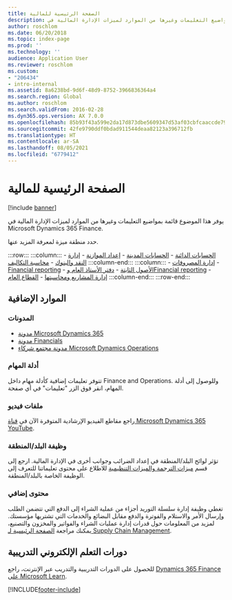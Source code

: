 ```yaml
---
title: الصفحة الرئيسية للمالية
description: يوفر هذا الموضوع قائمة بمواضيع التعليمات وغيرها من الموارد لميزات الإدارة المالية في Microsoft Dynamics 365 Finance.
author: roschlom
ms.date: 06/20/2018
ms.topic: index-page
ms.prod: ''
ms.technology: ''
audience: Application User
ms.reviewer: roschlom
ms.custom:
- "206434"
- intro-internal
ms.assetid: 8a6238bd-9d6f-48d9-8752-3966836364a4
ms.search.region: Global
ms.author: roschlom
ms.search.validFrom: 2016-02-28
ms.dyn365.ops.version: AX 7.0.0
ms.openlocfilehash: 85b93f43a599e2da17d873dbe5609347d53af03cbfcaaccde7963b2f1ee97f08
ms.sourcegitcommit: 42fe9790ddf0bdad911544deaa82123a396712fb
ms.translationtype: HT
ms.contentlocale: ar-SA
ms.lasthandoff: 08/05/2021
ms.locfileid: "6779412"
---
```

# <a name="finance-home-page"></a>الصفحة الرئيسية للمالية

[!include [banner](includes/banner.md)]

يوفر هذا الموضوع قائمة بمواضيع التعليمات وغيرها من الموارد لميزات الإدارة المالية في Microsoft Dynamics 365 Finance. 

حدد منطقة ميزة لمعرفة المزيد عنها.

:::row:::
    :::column:::
        - [الحسابات الدائنة](accounts-payable/accounts-payable.md) 
        - [الحسابات المدينة](accounts-receivable/accounts-receivable.md)
        - [إعداد الموازنة](budgeting/budgeting-overview.md) 
        - [إدارة النقد والبنوك](cash-bank-management/cash-bank-management.md)
        - [محاسبة التكاليف](cost-accounting/cost-accounting-home-page.md)
    :::column-end:::
    :::column:::
        - [إدارة المصروفات](/dynamics365/project-operations/prod-exp/expense-management)
        - [Financial reporting](../fin-ops-core/dev-itpro/analytics/financial-reporting-intro.md?toc=%2ffin-and-ops%2ftoc.json)
        - [الأصول الثابتة](fixed-assets/fixed-assets.md)
        - [دفتر الأستاذ العام وFinancial reporting](general-ledger/general-ledger.md) 
        - [إدارة المشاريع ومحاسبتها](/dynamics365/project-operations/prod-pma/overview-project-management-accounting)
        - [القطاع العام](public-sector/public-sector-functionality.md) 
    :::column-end:::
:::row-end:::


## <a name="additional-resources"></a>الموارد الإضافية

### <a name="blogs"></a>المدونات

- [مدونة Microsoft Dynamics 365](https://community.dynamics.com/b/msftdynamicsblog?c=Enterprise)
- [مدونة Financials](https://community.dynamics.com/365/financeandoperations/b/financials) 
- [مدونة مجتمع شركاء Microsoft Dynamics Operations](https://community.dynamics.com/partner/b/operationspartnercommunityblog)

### <a name="task-guides"></a>أدلة المهام
تتوفر تعليمات إضافية كأدلة مهام داخل Finance and Operations. وللوصول إلى أدلة المهام، انقر فوق الزر "تعليمات" في أي صفحة.

### <a name="videos"></a>ملفات فيديو

راجع مقاطع الفيديو الإرشادية المتوفرة الآن في [قناة Microsoft Dynamics 365 YouTube](https://www.youtube.com/channel/UCJGCg4rB3QSs8y_1FquelBQ).

### <a name="countryregion-functionality"></a>وظيفة البلد/المنطقة

تؤثر لوائح البلد/المنطقة في إعداد الضرائب وجوانب أخرى في الإدارة المالية. ارجع إلى قسم [ميزات الترجمة والميزات التنظيمية‬](../fin-ops-core/dev-itpro/lcs-solutions/country-region.md?toc=%2ffin-and-ops%2ftoc.json) للاطلاع على محتوى تعليماتنا للتعرف إلى الوظيفة الخاصة بالبلد/المنطقة.

### <a name="additional-content"></a>محتوى إضافي

تغطي وظيفة إدارة سلسلة التوريد أجزاء من عملية الشراء إلى الدفع التي تتضمن الطلب وإرسال الأمر والاستلام والفوترة والدفع مقابل البضائع والخدمات التي تشتريها مؤسستك. لمزيد من المعلومات حول قدرات إدارة عمليات الشراء والفواتير والمخزون والتصنيع، يمكنك مراجعة [الصفحة الرئيسية لـ Supply Chain Management](https://github.com/MicrosoftDocs/Dynamics-365-Operations/blob/WhatsNew-SCM-10-0-6/articles/supply-chain/index.md).

## <a name="elearning-courses"></a>دورات التعلم الإلكتروني التدريبية

للحصول على الدورات التدريبية والتدريب عبر الإنترنت، راجع [Dynamics 365 Finance على Microsoft Learn](/learn/browse/?products=dynamics-finance&resource_type=learning+path).

[!INCLUDE[footer-include](../includes/footer-banner.md)]